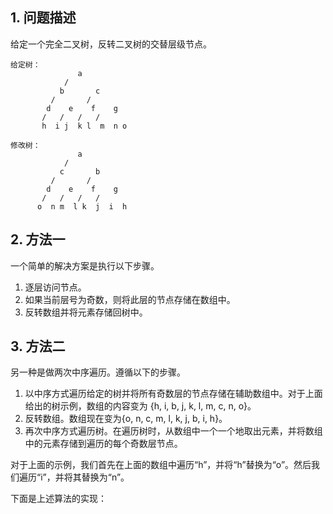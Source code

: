 ## 1. 问题描述

给定一个完全二叉树，反转二叉树的交替层级节点。

```
给定树： 
               a
            /     
           b       c
         /       /  
        d    e    f    g
       /   /   /   / 
       h  i j  k l  m  n o 

修改树：
               a
            /     
           c       b
         /       /  
        d    e    f    g
       /   /   /   / 
      o  n m  l k  j  i  h 
```

## 2. 方法一

一个简单的解决方案是执行以下步骤。

1. 逐层访问节点。
2. 如果当前层号为奇数，则将此层的节点存储在数组中。
3. 反转数组并将元素存储回树中。

## 3. 方法二

另一种是做两次中序遍历。遵循以下的步骤。

1. 以中序方式遍历给定的树并将所有奇数层的节点存储在辅助数组中。对于上面给出的树示例，数组的内容变为 {h, i, b, j, k, l, m, c, n, o}。
2. 反转数组。数组现在变为{o, n, c, m, l, k, j, b, i, h}。
3. 再次中序方式遍历树。在遍历树时，从数组中一个一个地取出元素，并将数组中的元素存储到遍历的每个奇数层节点。

对于上面的示例，我们首先在上面的数组中遍历“h”，并将“h”替换为“o”。然后我们遍历“i”，并将其替换为“n”。

下面是上述算法的实现：

